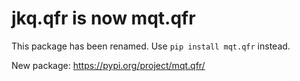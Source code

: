 # jkq.qfr is now mqt.qfr

This package has been renamed. Use `pip install mqt.qfr` instead.

New package: https://pypi.org/project/mqt.qfr/
